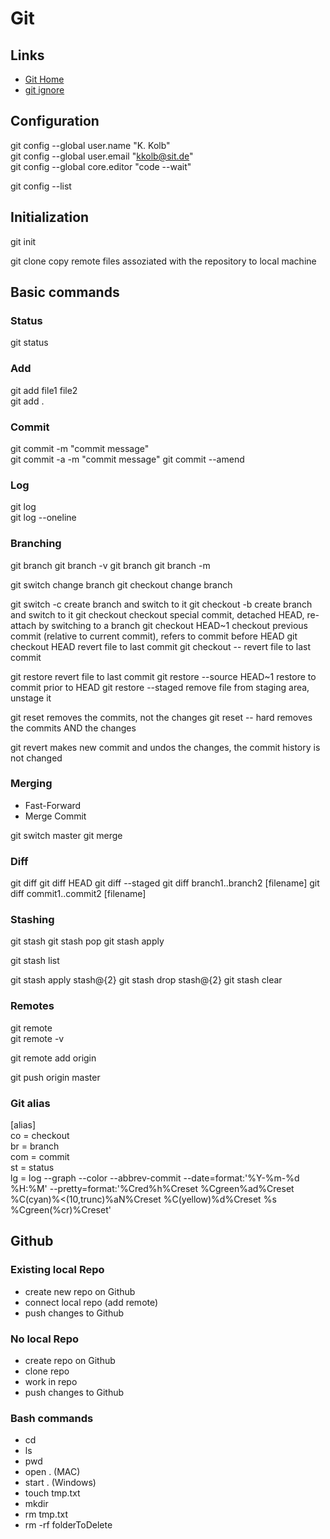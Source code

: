 # Git

## Links

- [Git Home](https://git-scm.com)
- [git ignore](http://gitignore.io)

## Configuration

git config --global user.name "K. Kolb"  
git config --global user.email "kkolb@sit.de"  
git config --global core.editor "code --wait"

git config --list

## Initialization

git init

git clone copy remote files assoziated with the repository to local machine

## Basic commands

### Status

git status

### Add

git add file1 file2  
git add .

### Commit

git commit -m "commit message"  
git commit -a -m "commit message"
git commit --amend

### Log

git log  
git log --oneline

### Branching

git branch
git branch -v
git branch <branch-name>
git branch -m <new branch-name>

git switch <branch-name> change branch
git checkout <branch-name> change branch

git switch -c <branch-name> create branch and switch to it
git checkout -b <branch-name> create branch and switch to it
git checkout <commit-hash> checkout special commit, detached HEAD, re-attach by switching to a branch
git checkout HEAD~1 checkout previous commit (relative to current commit), refers to commit before HEAD
git checkout HEAD <file name> revert file to last commit
git checkout -- <file-name> revert file to last commit

git restore <file-name> revert file to last commit
git restore --source HEAD~1 <file-name> restore to commit prior to HEAD
git restore --staged <file-name> remove file from staging area, unstage it

git reset <commit-hash> removes the commits, not the changes
git reset -- hard <commit-hash> removes the commits AND the changes

git revert <commit-hash> makes new commit and undos the changes, the commit history is not changed

### Merging

- Fast-Forward
- Merge Commit

git switch master
git merge <branch-name>

### Diff

git diff
git diff HEAD
git diff --staged
git diff branch1..branch2 [filename]
git diff commit1..commit2 [filename]

### Stashing

git stash
git stash pop
git stash apply

git stash list

git stash apply stash@{2}
git stash drop stash@{2}
git stash clear

### Remotes

git remote  
git remote -v

git remote add origin

git push origin master

### Git alias

[alias]  
co = checkout  
br = branch  
com = commit  
st = status  
lg = log --graph --color --abbrev-commit --date=format:'%Y-%m-%d %H:%M' --pretty=format:'%Cred%h%Creset %Cgreen%ad%Creset %C(cyan)%<(10,trunc)%aN%Creset %C(yellow)%d%Creset %s %Cgreen(%cr)%Creset'

## Github

### Existing local Repo

- create new repo on Github
- connect local repo (add remote)
- push changes to Github

### No local Repo

- create repo on Github
- clone repo
- work in repo
- push changes to Github

### Bash commands

- cd
- ls
- pwd
- open . (MAC)
- start . (Windows)
- touch tmp.txt
- mkdir
- rm tmp.txt
- rm -rf folderToDelete

